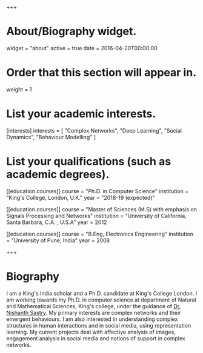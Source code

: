 +++
# About/Biography widget.
widget = "about"
active = true
date = 2016-04-20T00:00:00

# Order that this section will appear in.
weight = 1

# List your academic interests.
[interests]
  interests = [
    "Complex Networks",
    "Deep Learning",
    "Social Dynamics",
    "Behaviour Modelling"
  ]

# List your qualifications (such as academic degrees).
[[education.courses]]
  course = "Ph.D. in Computer Science"
  institution = "King's College, London, U.K."
  year = "2018-19 (expected)"

[[education.courses]]
  course = "Master of Sciences (M.S) with emphasis on Signals Processing and Networks"
  institution = "University of California, Santa Barbara, C.A. , U.S.A"
  year = 2012

[[education.courses]]
  course = "B.Eng, Electronics Engineering"
  institution = "University of Pune, India"
  year = 2008
 
+++

# Biography

I am a King's India scholar and a Ph.D. candidate at King's College London. I am working towards my Ph.D. in computer science at department of Natural and Mathematical Sciences, King's college, under the guidance of <a href="http://www.inf.kcl.ac.uk/staff/nrs/">Dr. Nishanth Sastry</a>. My primary interests are complex networks and their emergent behaviours. I am also interested in understanding complex structures in human interactions and in social media, using representation learning. My current projects deal with affective analysis of images, engagement analysis in social media and notions of support in complex networks.
